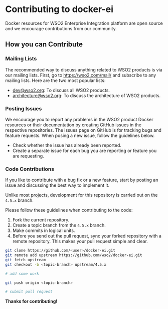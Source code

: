 # Contributing to docker-ei

Docker resources for WSO2 Enterprise Integration platform are open source and we encourage contributions from our community.

## How you can Contribute

### Mailing Lists

The recommended way to discuss anything related to WSO2 products is via our mailing lists. First, go to https://wso2.com/mail/ and subscribe to any mailing lists. Here are the two most popular lists:

* dev@wso2.org: To discuss all WSO2 products.
* architecture@wso2.org: To discuss the architecture of WSO2 products.

### Posting Issues

We encourage you to report any problems in the WSO2 product Docker resources or their documentation by creating GitHub issues in the respective repositories.
The issues page on GitHub is for tracking bugs and feature requests. When posing a new issue, follow the guidelines below.

* Check whether the issue has already been reported.
* Create a separate issue for each bug you are reporting or feature you are requesting.

### Code Contributions

If you like to contribute with a bug fix or a new feature, start by posting an issue and discussing the best way to implement it.

Unlike most projects, development for this repository is carried out on the `4.5.x` branch.

Please follow these guidelines when contributing to the code:

1. Fork the current repository.
2. Create a topic branch from the `4.5.x` branch.
3. Make commits in logical units.
4. Before you send out the pull request, sync your forked repository with a remote repository. This makes your pull request simple and clear.

```bash
git clone https://github.com/<user>/docker-ei.git
git remote add upstream https://github.com/wso2/docker-ei.git
git fetch upstream
git checkout -b <topic-branch> upstream/4.5.x

# add some work

git push origin <topic-branch>

# submit pull request
```

**Thanks for contributing!**
